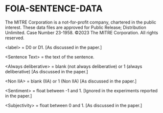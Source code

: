 # FOIA-SENTENCE-DATA
The MITRE Corporation is a not-for-profit company, chartered in the public interest. These data files are approved for Public Release; Distribution Unlimited. Case Number 23-1958. ©2023 The MITRE Corporation. All rights reserved.

\<label\> = D0 or D1. [As discussed in the paper.]

\<Sentence Text\> = the text of the sentence.

\<Always deliberative\> = blank (not always deliberative) or 1 (always deliberative) [As discussed in the paper.]

\<Non IIA\> = blank (IIA) or 1 (Non IIA) [As discussed in the paper.]

\<Sentiment\> = float between -1 and 1. [Ignored in the experiments reported in the paper.]

\<Subjectivity\> = float between 0 and 1. [As discussed in the paper.]
